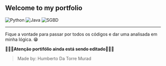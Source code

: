 ## Welcome to my portfolio

![Python]( https://img.shields.io/badge/Python-14354C?style=for-the-badge&logo=python&logoColor=white) ![Java]( https://img.shields.io/badge/Java-ED8B00?style=for-the-badge&logo=java&logoColor=white) ![SGBD]( https://img.shields.io/badge/MySQL-005C84?style=for-the-badge&logo=mysql&logoColor=white) 
_____
Fique a vontade para passar por todos os códigos e dar uma analisada em minha lógica. 😁

**🚧👷‍♂️Atenção portifólio ainda está sendo editado👷‍♂️🚧**

>Made by: Humberto Da Torre Murad
